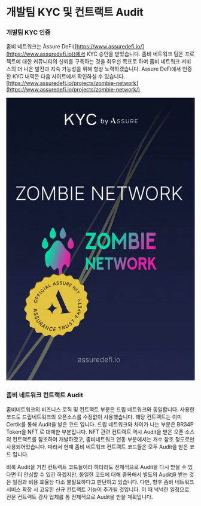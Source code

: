 # 개발팀 KYC 및 컨트랙트 Audit

### 개발팀 KYC 인증

좀비 네트워크는 Assure DeFi([https://www.assuredefi.io/](https://www.assuredefi.io))에서 KYC 승인을 받았습니다. 좀비 네트워크 팀은 프로젝트에 대한 커뮤니티의 신뢰를 구축하는 것을 최우선 목표로 하며 좀비 네트워크 서비스의 더 나은 발전과 지속 가능성을 위해 항상 노력하겠습니다. Assure DeFi에서 인증한 KYC 내역은 다음 사이트에서 확인하실 수 있습니다.  [https://www.assuredefi.io/projects/zombie-network](https://www.assuredefi.io/projects/zombie-network/)

![](<../.gitbook/assets/Zombie Network NFT.gif>)

### 좀비 네트워크 컨트랙트 Audit

좀비네트워크의 비즈니스 로직 및 컨트랙트 부분은 드립 네트워크와 동일합니다. 사용한 코드도 드립네트워크의 오픈소스를 수정없이 사용했습니다. 해당 컨트랙트는 이미 Certik를 통해 Audit을 받은 코드 입니다. 드립 네트워크와 차이가 나는 부분은 BR34P Token을 NFT 로 대체한 부분입니다. NFT 관련 컨트랙트 역시 Audit을 받은 오픈 소스의 컨트랙트를 참조하여 개발하였고, 좀비네트워크 연동 부분에서는 개수 참조 정도로만 사용되어있습니다. 따라서 현재 좀비 네트워크 컨트랙트 코드들은 모두 Audit을 받은 코드 입니다.

비록 Audit을 거친 컨트랙트 코드들이라 하더라도 전체적으로 Audit을 다시 받을 수 있다면 더 안심할 수 있긴 하겠지만, 동일한 코드에 대해 중복해서 별도의 Audit을 받는 것은 일정과 비용 효율상 다소 불필요하다고 판단하고 있습니다. 다만, 향후 좀비 네트워크 서비스 확장 시 고유한 신규 컨트랙트 기능이 추가될 것입니다. 이 때 넉넉한 일정으로 전문 컨트랙트 감사 업체를 통 전체적으로 Audit을 받을 계획입니다.

